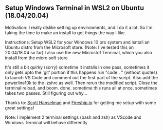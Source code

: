 ## Setup Windows Terminal in WSL2 on Ubuntu (18.04/20.04)

Motivation:
    I really dislike setting up  environments, and I do it a lot. So I'm taking the time to make an install to get things the way I like.

Instructions:
Setup WSL2 for your Windows 10 pro system and isntall an Ubuntu distro from the Microsoft store. 
(Note: I've tested this on 20.04/18.04 so far)
I also use the new Microstof Terminal, which you also install from the micro soft store

It's still a bit quirky (sorry) sometime it installs in one pass, sometimes it only gets upto the 'git' portion
if this happens run "code . " (without quotes) to launch VS Code and comment out the first part of the script. Also add the powerline10k to the .zshrc as well. Then rerun the modified script. Close the terminal reload, and boom. done. sometime this runs all at once, sometimes takes two passes. Still figuring out why...


Thanks to:
    [Scott Hanselman](https://www.hanselman.com/blog/ItsTimeForYouToInstallWindowsTerminal.aspx)
    and
    [Fireship.io](https://fireship.io/lessons/windows-10-for-web-dev/)
    for getting me setup with some great settings!

Note:
I implement 2 terminal settings (bash and zsh) as VScode and Windows Terminal will behave differently

